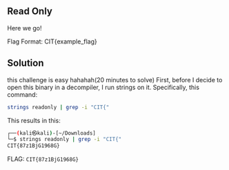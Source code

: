 ## Read Only 

Here we go!

Flag Format: CIT{example_flag}


## Solution
this challenge is easy hahahah(20 minutes to solve)
First, before I decide to open this binary in a decompiler, I run strings on it. Specifically, this command: 

```bash
strings readonly | grep -i "CIT{"
```

This results in this:
```bash
┌──(kali㉿kali)-[~/Downloads]
└─$ strings readonly | grep -i "CIT{"
CIT{87z1BjG1968G}
```

FLAG: `CIT{87z1BjG1968G}`
